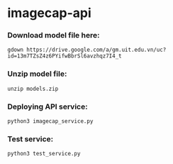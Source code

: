 # imagecap-api
### Download model file here: 
```
gdown https://drive.google.com/a/gm.uit.edu.vn/uc?id=13m7TZsZ4z6PYifwBbrSl6avzhqz7I4_t
```

### Unzip model file:
```
unzip models.zip
```

### Deploying API service:
```
python3 imagecap_service.py
```

### Test service:
```
python3 test_service.py
```
